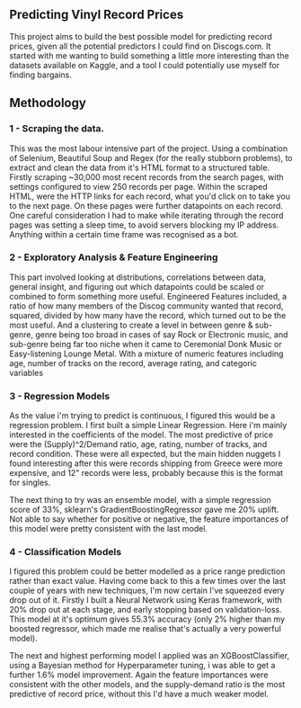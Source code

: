## Predicting Vinyl Record Prices

This project aims to build the best possible model for predicting record prices, given all the potential predictors I could find on Discogs.com. It started with me wanting to build something a little more interesting than the datasets available on Kaggle, and a tool I could potentially use myself for finding bargains.

## Methodology

### 1 - Scraping the data.
This was the most labour intensive part of the project. Using a combination of Selenium, Beautiful Soup and Regex (for the really stubborn problems), to extract and clean the data from it's HTML format to a structured table. Firstly scraping ~30,000 most recent records from the search pages, with settings configured to view 250 records per page. Within the scraped HTML, were the HTTP links for each record, what you'd click on to take you to the next page. On these pages were further datapoints on each record. One careful consideration I had to make while iterating through the record pages was setting a sleep time, to avoid servers blocking my IP address. Anything within a certain time frame was recognised as a bot. 
  
### 2 - Exploratory Analysis & Feature Engineering
This part involved looking at distributions, correlations between data, general insight, and figuring out which datapoints could be scaled or combined to form something more useful. Engineered Features included, a ratio of how many members of the Discog community wanted that record, squared, divided by how many have the record, which turned out to be the most useful. And a clustering to create a level in between genre & sub-genre, genre being too broad in cases of say Rock or Electronic music, and sub-genre being far too niche when it came to Ceremonial Donk Music or Easy-listening Lounge Metal. With a mixture of numeric features including age, number of tracks on the record, average rating, and categoric variables

### 3 - Regression Models
As the value i'm trying to predict is continuous, I figured this would be a regression problem. I first built a simple Linear Regression. Here i'm mainly interested in the coefficients of the model. The most predictive of price were the (Supply)^2/Demand ratio, age, rating, number of tracks, and record condition. These were all expected, but the main hidden nuggets I found interesting after this were records shipping from Greece were more expensive, and 12" records were less, probably because this is the format for singles.

The next thing to try was an ensemble model, with a simple regression score of 33%, sklearn's GradientBoostingRegressor gave me 20% uplift. Not able to say whether for positive or negative, the feature importances of this model were pretty consistent with the last model.

### 4 - Classification Models
I figured this problem could be better modelled as a price range prediction rather than exact value. Having come back to this a few times over the last couple of years with new techniques, I'm now certain I've squeezed every drop out of it. Firstly I built a Neural Network using Keras framework, with 20% drop out at each stage, and early stopping based on validation-loss. This model at it's optimum gives 55.3% accuracy (only 2% higher than my boosted regressor, which made me realise that's actually a very powerful model). 

The next and highest performing model I applied was an XGBoostClassifier, using a Bayesian method for Hyperparameter tuning, i was able to get a further 1.6% model improvement. Again the feature importances were consistent with the other models, and the supply-demand ratio is the most predictive of record price, without this I'd have a much weaker model.



